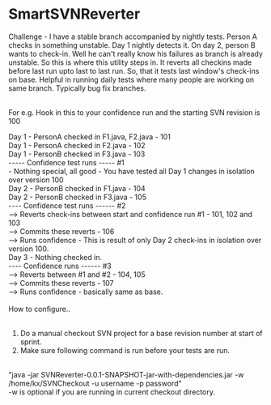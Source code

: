 # SmartSVNReverter

Challenge - I have a stable branch accompanied by nightly tests. Person A checks in something unstable. Day 1 nightly detects it. On day 2, person B wants to check-in. Well he can't really know his failures as branch is already unstable. So this is where this utility steps in. It reverts all checkins made before last run upto last to last run. So, that it tests last window's check-ins on base. Helpful in running daily tests where many people are working on same branch. Typically bug fix branches.
<br />
<br />

For e.g. Hook in this to your confidence run and the starting SVN revision is 100
<br />

Day 1 - PersonA checked in F1.java, F2.java - 101<br />
Day 1 - PersonA checked in F2.java - 102<br />
Day 1 - PersonB checked in F3.java - 103<br />
----- Confidence test runs ----- #1<br />
    - Nothing special, all good - You have tested all Day 1 changes in isolation over version 100<br />
Day 2 - PersonB checked in F1.java - 104<br />
Day 2 - PersonB checked in F3.java - 105<br />
---- Confidence test runs ------ #2<br />
    --> Reverts check-ins between start and confidence run #1 - 101, 102 and 103<br />
    --> Commits these reverts - 106<br />
    --> Runs confidence - This is result of only Day 2 check-ins in isolation over version 100.<br />
Day 3 - Nothing checked in.<br />
    ---- Confidence runs ------ #3<br />
    --> Reverts between #1 and #2 - 104, 105<br />
    --> Commits these reverts - 107<br />
    --> Runs confidence - basically same as base.<br />
<br />
How to configure..<br />
<br />
1. Do a manual checkout SVN project for a base revision number at start of sprint.<br />
3. Make sure following command is run before your tests are run.<br />
<br />
    "java -jar SVNReverter-0.0.1-SNAPSHOT-jar-with-dependencies.jar -w /home/kx/SVNCheckout -u username -p password"<br />
            -w is optional if you are running in current checkout directory.<br />
<br />
<br />
